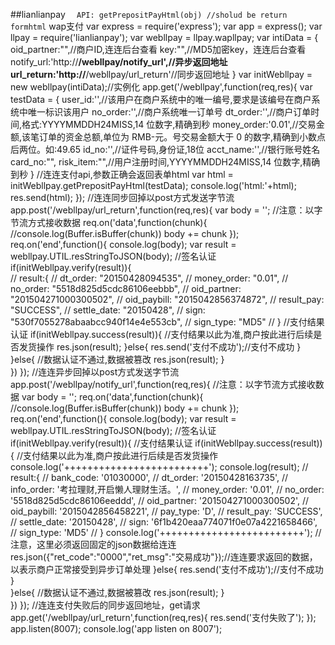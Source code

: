 ##lianlianpay
`   API: getPrepositPayHtml(obj) //sholud be return formhtml
`   wap支付
        var express = require('express');
        var app = express();
        var llpay = require('lianlianpay');
        var webllpay = llpay.wapllpay;
        var intiData = {
            oid_partner:"",//商户ID,连连后台查看
            key:"",//MD5加密key，连连后台查看
            notify_url:'http://****/webllpay/notify_url',//异步返回地址
            url_return:'http://****/webllpay/url_return'//同步返回地址
        }
        var initWebllpay = new webllpay(intiData);//实例化
        app.get('/webllpay',function(req,res){
            var testData = {
                user_id:'',//该用户在商户系统中的唯一编号,要求是该编号在商户系统中唯一标识该用户
                no_order:'',//商户系统唯一订单号
                dt_order:'',//商户订单时间,格式:YYYYMMDDH24MISS,14 位数字,精确到秒
                money_order:'0.01',//交易金额,该笔订单的资金总额,单位为 RMB-元。号交易金额大于 0 的数字,精确到小数点后两位。如:49.65
                id_no:'',//证件号码,身份证,18位
                acct_name:'',//银行账号姓名
                card_no:"",
                risk_item:"",//用户注册时间,YYYYMMDDH24MISS,14 位数字,精确到秒
            }
            //连连支付api,参数正确会返回表单html
            var html = initWebllpay.getPrepositPayHtml(testData);
            console.log('html:'+html);
            res.send(html);
        });
        //连连同步回掉以post方式发送字节流
        app.post('/webllpay/url_return',function(req,res){
            var body = '';
            //注意：以字节流方式接收数据
            req.on('data',function(chunk){
                //console.log(Buffer.isBuffer(chunk))
                body += chunk
            });
            req.on('end',function(){
                console.log(body);
                var result = webllpay.UTIL.resStringToJSON(body);
                //签名认证
                if(initWebllpay.verify(result)){                    
                    // result:{
                    //  dt_order: "20150428094535",
                    //  money_order: "0.01",
                    //  no_order: "5518d825d5cdc86106eebbb",
                    //  oid_partner: "201504271000300502",
                    //  oid_paybill: "2015042856374872",
                    //  result_pay: "SUCCESS",
                    //  settle_date: "20150428",
                    //  sign: "530f7055278abaabcc940f14e4e553cb",
                    //  sign_type: "MD5"
                    // }
                    //支付结果认证
                    if(initWebllpay.success(result)){
                        //支付结果以此为准,商户按此进行后续是否发货操作
                        res.json(result);
                    }else{
                        res.send('支付不成功');//支付不成功
                    }       
                }else{
                    //数据认证不通过,数据被篡改
                    res.json(result);
                }   
            })
        });
        //连连异步回掉以post方式发送字节流
        app.post('/webllpay/notify_url',function(req,res){
            //注意：以字节流方式接收数据
            var body = '';
            req.on('data',function(chunk){
                //console.log(Buffer.isBuffer(chunk))
                body += chunk
            });
            req.on('end',function(){
                console.log(body);
                var result = webllpay.UTIL.resStringToJSON(body);
                //签名认证
                if(initWebllpay.verify(result)){
                    //支付结果认证
                    if(initWebllpay.success(result)){
                        //支付结果以此为准,商户按此进行后续是否发货操作
                        console.log('+++++++++++++++++++++++++');
                        console.log(result);
                        // result:{ 
                        //  bank_code: '01030000',
                        //  dt_order: '20150428163735',
                        //  info_order: '考拉理财,开启懒人理财生活。',
                        //  money_order: '0.01',
                        //  no_order: '5518d825d5cdc86106eeddd',
                        //  oid_partner: '201504271000300502',
                        //  oid_paybill: '2015042856458221',
                        //  pay_type: 'D',
                        //  result_pay: 'SUCCESS',
                        //  settle_date: '20150428',
                        //  sign: '6f1b420eaa774071f0e07a4221658466',
                        //  sign_type: 'MD5' 
                        // }
                        console.log('+++++++++++++++++++++++++');
                        //注意，这里必须返回固定的json数据给连连
                        res.json({"ret_code":"0000","ret_msg":"交易成功"});//连连要求返回的数据，以表示商户正常接受到异步订单处理
                    }else{
                        res.send('支付不成功');//支付不成功
                    }               
                }else{
                    //数据认证不通过,数据被篡改
                    res.json(result);
                }   
            })
        });
        //连连支付失败后的同步返回地址，get请求
        app.get('/webllpay/url_return',function(req,res){
            res.send('支付失败了');
        });
        app.listen(8007);
        console.log('app listen on 8007');  